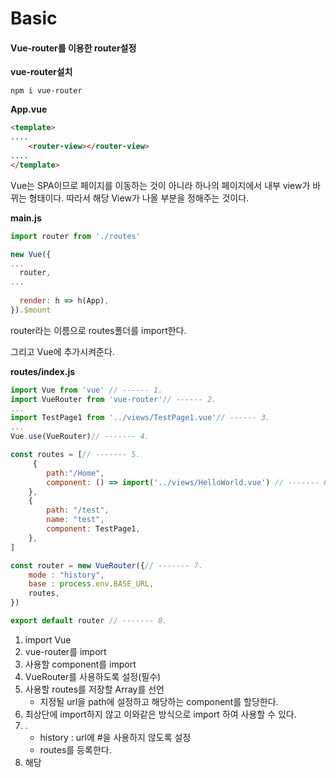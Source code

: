# Basic

#### Vue-router를 이용한 router설정

**vue-router설치**

```
npm i vue-router
```

**App.vue**

```html
<template>
....
	<router-view></router-view>
....
</template>
```

Vue는 SPA이므로 페이지를 이동하는 것이 아니라 하나의 페이지에서 내부 view가 바뀌는 형태이다. 따라서 해당 View가 나올 부분을 정해주는 것이다.

**main.js**

```js
import router from './routes'

new Vue({
...
  router,
...
    
  render: h => h(App),
}).$mount
```

router라는 이름으로 routes폴더를 import한다.

그리고 Vue에 추가시켜준다.

**routes/index.js**

```js
import Vue from 'vue' // ------ 1.
import VueRouter from 'vue-router'// ------ 2.
...
import TestPage1 from '../views/TestPage1.vue'// ------ 3.
...
Vue.use(VueRouter)// ------- 4.

const routes = [// ------- 5.
     {
        path:"/Home",
        component: () => import('../views/HelloWorld.vue') // ------- 6.
    },
    {
        path: "/test",
        name: "test",
        component: TestPage1,
    },
]

const router = new VueRouter({// ------- 7.
    mode : "history",
    base : process.env.BASE_URL,
    routes, 
})

export default router // ------- 8.
```

1. import Vue
2. vue-router를 import
3. 사용할 component를 import
4. VueRouter를 사용하도록 설정(필수)
5. 사용할 routes를 저장할 Array를 선언
   - 지정될 url을 path에 설정하고 해당하는 component를 할당한다.
6. 최상단에 import하지 않고 이와같은 방식으로 import 하여 사용할 수 있다.
7. .
   - history : url에 #을 사용하지 않도록 설정
   - routes를 등록한다.
8. 해당 